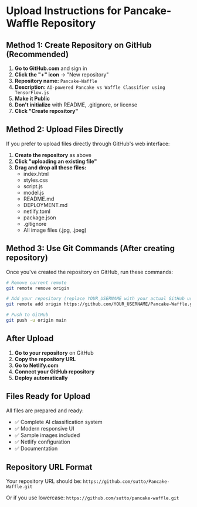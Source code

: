 # Upload Instructions for Pancake-Waffle Repository

## Method 1: Create Repository on GitHub (Recommended)

1. **Go to GitHub.com** and sign in
2. **Click the "+" icon** → "New repository"
3. **Repository name:** `Pancake-Waffle`
4. **Description:** `AI-powered Pancake vs Waffle Classifier using TensorFlow.js`
5. **Make it Public**
6. **Don't initialize** with README, .gitignore, or license
7. **Click "Create repository"**

## Method 2: Upload Files Directly

If you prefer to upload files directly through GitHub's web interface:

1. **Create the repository** as above
2. **Click "uploading an existing file"**
3. **Drag and drop all these files:**
   - index.html
   - styles.css
   - script.js
   - model.js
   - README.md
   - DEPLOYMENT.md
   - netlify.toml
   - package.json
   - .gitignore
   - All image files (.jpg, .jpeg)

## Method 3: Use Git Commands (After creating repository)

Once you've created the repository on GitHub, run these commands:

```bash
# Remove current remote
git remote remove origin

# Add your repository (replace YOUR_USERNAME with your actual GitHub username)
git remote add origin https://github.com/YOUR_USERNAME/Pancake-Waffle.git

# Push to GitHub
git push -u origin main
```

## After Upload

1. **Go to your repository** on GitHub
2. **Copy the repository URL**
3. **Go to Netlify.com**
4. **Connect your GitHub repository**
5. **Deploy automatically**

## Files Ready for Upload

All files are prepared and ready:
- ✅ Complete AI classification system
- ✅ Modern responsive UI
- ✅ Sample images included
- ✅ Netlify configuration
- ✅ Documentation

## Repository URL Format

Your repository URL should be:
`https://github.com/sutto/Pancake-Waffle.git`

Or if you use lowercase:
`https://github.com/sutto/pancake-waffle.git`
